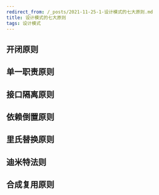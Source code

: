 ```yaml
---
redirect_from: /_posts/2021-11-25-1-设计模式的七大原则.md
title: 设计模式的七大原则
tags: 设计模式
---
```


## 开闭原则

## 单一职责原则

## 接口隔离原则

## 依赖倒置原则

## 里氏替换原则

## 迪米特法则

## 合成复用原则